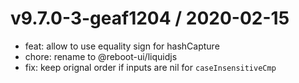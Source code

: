 
v9.7.0-3-geaf1204 / 2020-02-15
==============================

  * feat: allow to use equality sign for hashCapture
  * chore: rename to @reboot-ui/liquidjs
  * fix: keep orignal order if inputs are nil for `caseInsensitiveCmp`

